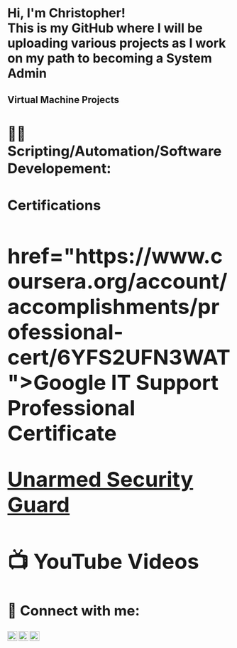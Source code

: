 <h1>Hi, I'm Christopher! <br/> This is my GitHub where I will be uploading various projects as I work on my path to becoming a System Admin <a>
</a>

<h2> Virtual Machine Projects<h2>
<a https://github.com/Proxy8345/Virtual-Malware-Analysis-Lab <a/>
<h2>👨‍💻 Scripting/Automation/Software Developement:</h2>


<b> <h2> Certifications <h2> </b>
  <body> href="https://www.coursera.org/account/accomplishments/professional-cert/6YFS2UFN3WAT">Google IT Support Professional Certificate <body></body>
  
  
  <a href="https://verify.tn.gov/">Unarmed Security Guard</a>
    
  

<h2>📺 YouTube Videos</h2>

<h2> 🤳 Connect with me:</h2>

[<img align="left" alt="JoshMadakor | YouTube" width="22px" src="https://cdn.jsdelivr.net/npm/simple-icons@v3/icons/youtube.svg" />][youtube]
[<img align="left" alt="JoshMadakor | Twitter" width="22px" src="https://cdn.jsdelivr.net/npm/simple-icons@v3/icons/twitter.svg" />][twitter]
[<img align="left" alt="JoshMadakor | LinkedIn" width="22px" src="https://cdn.jsdelivr.net/npm/simple-icons@v3/icons/linkedin.svg" />][linkedin]

[twitter]: https://twitter.com/
[youtube]: https://www.youtube.com/channel/UCbEJQfHvxBCx9p81M4zdRvA

[linkedin]: https://www.
